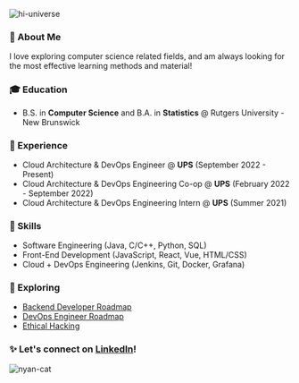 ![hi-universe](https://user-images.githubusercontent.com/51370284/178168373-d694f4ac-c054-4d42-ba6b-5d5fc738970a.gif)

### 💫 About Me
I love exploring computer science related fields, and am always looking for the most effective learning methods and material!

### 🎓 Education
* B.S. in **Computer Science** and B.A. in **Statistics** @ Rutgers University - New Brunswick

### 💼 Experience
* Cloud Architecture & DevOps Engineer @ **UPS** (September 2022 - Present)
* Cloud Architecture & DevOps Engineering Co-op @ **UPS** (February 2022 - September 2022)
* Cloud Architecture & DevOps Engineering Intern @ **UPS** (Summer 2021)

### 🎯 Skills
* Software Engineering (Java, C/C++, Python, SQL)
* Front-End Development (JavaScript, React, Vue, HTML/CSS)
* Cloud + DevOps Engineering (Jenkins, Git, Docker, Grafana)

### 🚀 Exploring
* [Backend Developer Roadmap](https://roadmap.sh/backend)
* [DevOps Engineer Roadmap](https://roadmap.sh/devops)
* [Ethical Hacking](https://www.udemy.com/course/learn-ethical-hacking-from-scratch/)

### ✨ Let's connect on [LinkedIn](https://linkedin.com/in/sandhya-veludandi)!

![nyan-cat](https://user-images.githubusercontent.com/51370284/178168406-df547f9f-5468-49ce-9e3e-f4482fc558e5.gif)
